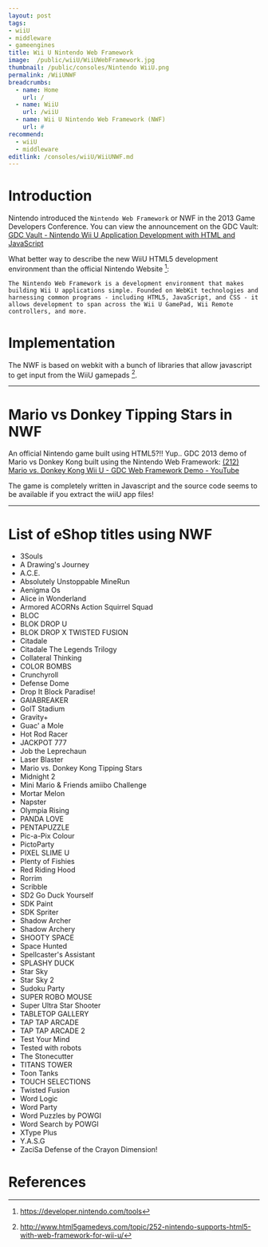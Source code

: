```yaml
---
layout: post
tags: 
- wiiU
- middleware
- gameengines
title: Wii U Nintendo Web Framework
image:  /public/wiiU/WiiUWebFramework.jpg
thumbnail: /public/consoles/Nintendo WiiU.png
permalink: /WiiUNWF
breadcrumbs:
  - name: Home
    url: /
  - name: WiiU
    url: /wiiU
  - name: Wii U Nintendo Web Framework (NWF)
    url: #
recommend: 
  - wiiU
  - middleware
editlink: /consoles/wiiU/WiiUNWF.md
---
```


# Introduction
Nintendo introduced the `Nintendo Web Framework` or NWF in the 2013 Game Developers Conference. You can view the announcement on the GDC Vault: [GDC Vault - Nintendo Wii U Application Development with HTML and JavaScript](https://www.gdcvault.com/play/1018072/Nintendo-Wii-U-Application-Development)

What better way to describe the new WiiU HTML5 development environment than the official Nintendo Website [^2]:
```
The Nintendo Web Framework is a development environment that makes building Wii U applications simple. Founded on WebKit technologies and harnessing common programs - including HTML5, JavaScript, and CSS - it allows development to span across the Wii U GamePad, Wii Remote controllers, and more.
```

# Implementation
The NWF is based on webkit with a bunch of libraries that allow javascript to get input from the WiiU gamepads [^1].

---
# Mario vs Donkey Tipping Stars in NWF
An official Nintendo game built using HTML5?!! Yup..
GDC 2013 demo of Mario vs Donkey Kong built using the Nintendo Web Framework: [(212) Mario vs. Donkey Kong Wii U - GDC Web Framework Demo - YouTube](https://www.youtube.com/watch?v=LFwU1T4id1c)

The game is completely written in Javascript and the source code seems to be available if you extract the wiiU app files!

---
# List of eShop titles using NWF
* 3Souls
* A Drawing's Journey
* A.C.E.
* Absolutely Unstoppable MineRun
* Aenigma Os
* Alice in Wonderland
* Armored ACORNs Action Squirrel Squad
* BLOC
* BLOK DROP U
* BLOK DROP X TWISTED FUSION
* Citadale
* Citadale The Legends Trilogy
* Collateral Thinking
* COLOR BOMBS
* Crunchyroll
* Defense Dome
* Drop It Block Paradise!
* GAIABREAKER
* GolT Stadium
* Gravity+
* Guac' a Mole
* Hot Rod Racer
* JACKPOT 777
* Job the Leprechaun
* Laser Blaster
* Mario vs. Donkey Kong Tipping Stars
* Midnight 2
* Mini Mario & Friends amiibo Challenge
* Mortar Melon
* Napster
* Olympia Rising
* PANDA LOVE
* PENTAPUZZLE
* Pic-a-Pix Colour
* PictoParty
* PIXEL SLIME U
* Plenty of Fishies
* Red Riding Hood
* Rorrim
* Scribble
* SD2 Go Duck Yourself
* SDK Paint
* SDK Spriter
* Shadow Archer
* Shadow Archery
* SHOOTY SPACE
* Space Hunted
* Spellcaster's Assistant
* SPLASHY DUCK
* Star Sky
* Star Sky 2
* Sudoku Party
* SUPER ROBO MOUSE
* Super Ultra Star Shooter
* TABLETOP GALLERY
* TAP TAP ARCADE
* TAP TAP ARCADE 2
* Test Your Mind
* Tested with robots
* The Stonecutter
* TITANS TOWER
* Toon Tanks
* TOUCH SELECTIONS
* Twisted Fusion
* Word Logic
* Word Party
* Word Puzzles by POWGI
* Word Search by POWGI
* XType Plus
* Y.A.S.G
* ZaciSa Defense of the Crayon Dimension!


# References
[^1]: http://www.html5gamedevs.com/topic/252-nintendo-supports-html5-with-web-framework-for-wii-u/
[^2]: https://developer.nintendo.com/tools 
